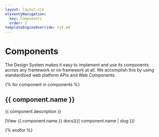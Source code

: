 ```yaml
---
layout: layout.njk
eleventyNavigation:
  key: Components
  order: 2
templateEngineOverride: njk,md
---
```


# Components

The Design System makes it easy to implement and use its components across any framework or no framework at all. We accomplish this by using standardized web platform APIs and Web Components.

{% for component in components %}

## {{ component.name }}

{{ component.description }}

[View <span class="visually-hidden">{{ component.name }}</span> docs]({{ component.name | slug }})

{% endfor %}
